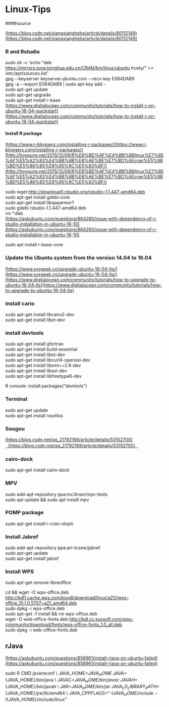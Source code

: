 # Linux-Tips

####source

(https://blog.csdn.net/xiangxianghehe/article/details/80112149)[https://blog.csdn.net/xiangxianghehe/article/details/80112149]


### R and Rstudio
sudo sh -c 'echo "deb https://mirrors.tuna.tsinghua.edu.cn/CRAN/bin/linux/ubuntu trusty/" >> /etc/apt/sources.list'  
gpg --keyserver keyserver.ubuntu.com --recv-key E084DAB9  
gpg -a --export E084DAB9 | sudo apt-key add -  
sudo apt-get update   
sudo apt-get upgrade  
sudo apt-get install r-base
[https://www.digitalocean.com/community/tutorials/how-to-install-r-on-ubuntu-18-04-quickstart](https://www.digitalocean.com/community/tutorials/how-to-install-r-on-ubuntu-18-04-quickstart)   

#### Install R package
[https://www.r-bloggers.com/installing-r-packages/](https://www.r-bloggers.com/installing-r-packages/)
[http://hoyoung.net/2015/12/06/R%E8%BD%AF%E4%BB%B6linux%E7%8E%AF%E5%A2%83%E4%B8%8B%E8%AE%BE%E7%BD%AEcran%E5%9B%BD%E5%86%85%E9%95%9C%E5%83%8F/](http://hoyoung.net/2015/12/06/R%E8%BD%AF%E4%BB%B6linux%E7%8E%AF%E5%A2%83%E4%B8%8B%E8%AE%BE%E7%BD%AEcran%E5%9B%BD%E5%86%85%E9%95%9C%E5%83%8F/)

sudo wget http://download1.rstudio.org/rstudio-1.1.447-amd64.deb  
sudo apt-get install gdebi-core  
sudo apt-get install libapparmor1  
sudo gdebi rstudio-1.1.447-amd64.deb  
rm *.deb   
[https://askubuntu.com/questions/864260/issue-with-dependency-of-r-studio-installation-in-ubuntu-16-10](https://askubuntu.com/questions/864260/issue-with-dependency-of-r-studio-installation-in-ubuntu-16-10)

sudo apt install r-base-core


### Update the Ubuntu system from the version 14.04 to 16.04
[https://www.sysgeek.cn/upgrade-ubuntu-16-04-lts/](https://www.sysgeek.cn/upgrade-ubuntu-16-04-lts/)  
[https://www.digitalocean.com/community/tutorials/how-to-upgrade-to-ubuntu-16-04-lts](https://www.digitalocean.com/community/tutorials/how-to-upgrade-to-ubuntu-16-04-lts)
### install cario
sudo apt-get install libcairo2-dev  
sudo apt-get install libxt-dev  

### install devtools
sudo apt-get install gfortran  
sudo apt-get install build-essential  
sudo apt-get install libxt-dev  
sudo apt-get install libcurl4-openssl-dev  
sudo apt-get install libxml++2.6-dev  
sudo apt-get install libssl-dev  
sudo apt-get install libfreetype6-dev  

R console: install.packages("devtools")


### Terminal
sudo apt-get update  
sudo apt-get install nautilus  

### Sougou
[https://blog.csdn.net/qq_21792169/article/details/53152700]（https://blog.csdn.net/qq_21792169/article/details/53152700）

### cairo-dock
sudo apt-get install cairo-dock

### MPV
sudo add-apt-repository ppa:mc3man/mpv-tests  
sudo apt update && sudo apt install mpv

### POMP package
sudo apt-get install r-cran-nloptr 

### Install Jabref
sudo add-apt-repository ppa:ari-tczew/jabref  
sudo apt-get update  
sudo apt-get install jabref  

### Install WPS
sudo apt-get remove libreoffice

cd && wget -O wps-office.deb http://kdl1.cache.wps.com/ksodl/download/linux/a21//wps-office_10.1.0.5707~a21_amd64.deb  
sudo dpkg -i wps-office.deb  
sudo apt-get -f install && rm wps-office.deb  
wget -O web-office-fonts.deb http://kdl.cc.ksosoft.com/wps-community/download/fonts/wps-office-fonts_1.0_all.deb  
sudo dpkg -i web-office-fonts.deb  

## rJava

[https://askubuntu.com/questions/858961/install-rjava-on-ubuntu-failed](https://askubuntu.com/questions/858961/install-rjava-on-ubuntu-failed)

 sudo R CMD javareconf \ JAVA_HOME=${JAVA_HOME} \ JAVA=${JAVA_HOME}/bin/java \ JAVAC=${JAVA_HOME}/bin/javac \ JAVAH=${JAVA_HOME}/bin/javah \ JAR=${JAVA_HOME}/bin/jar \ JAVA_LD_LIBRARY_PATH=${JAVA_HOME}/jre/lib/amd64 \ JAVA_CPPFLAGS="-I${JAVA_HOME}/include -I${JAVA_HOME}/include/linux"


